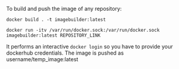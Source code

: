 To build and push the image of any repository:

```
docker build . -t imagebuilder:latest

docker run -itv /var/run/docker.sock:/var/run/docker.sock imagebuilder:latest REPOSITORY_LINK
```

It performs an interactive `docker login` so you have to provide your dockerhub credentials. The image is pushed as username/temp_image:latest